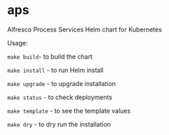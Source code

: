 # aps

Alfresco Process Services Helm chart for Kubernetes

Usage:

`make build`- to build the chart

`make install` - to run Helm install

`make upgrade` - to upgrade installation

`make status` - to check deployments

`make template` - to see the template values

`make dry` - to dry run the installation

